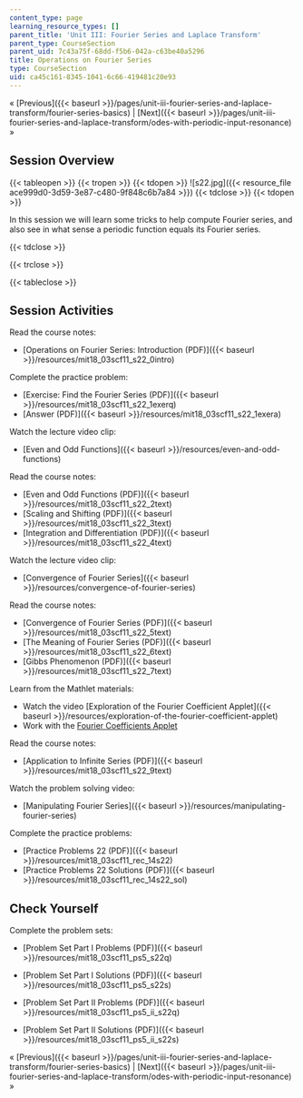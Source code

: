```yaml
---
content_type: page
learning_resource_types: []
parent_title: 'Unit III: Fourier Series and Laplace Transform'
parent_type: CourseSection
parent_uid: 7c43a75f-68dd-f5b6-042a-c63be40a5296
title: Operations on Fourier Series
type: CourseSection
uid: ca45c161-8345-1041-6c66-419481c20e93
---
```


« [Previous]({{< baseurl >}}/pages/unit-iii-fourier-series-and-laplace-transform/fourier-series-basics) | [Next]({{< baseurl >}}/pages/unit-iii-fourier-series-and-laplace-transform/odes-with-periodic-input-resonance) »

Session Overview
----------------

{{< tableopen >}}
{{< tropen >}}
{{< tdopen >}}
![s22.jpg]({{< resource_file ace999d0-3d59-3e87-c480-9f848c6b7a84 >}})
{{< tdclose >}}
{{< tdopen >}}


In this session we will learn some tricks to help compute Fourier series, and also see in what sense a periodic function equals its Fourier series.


{{< tdclose >}}

{{< trclose >}}

{{< tableclose >}}

Session Activities
------------------

Read the course notes:

*   [Operations on Fourier Series: Introduction (PDF)]({{< baseurl >}}/resources/mit18_03scf11_s22_0intro)

Complete the practice problem:

*   [Exercise: Find the Fourier Series (PDF)]({{< baseurl >}}/resources/mit18_03scf11_s22_1exerq)
*   [Answer (PDF)]({{< baseurl >}}/resources/mit18_03scf11_s22_1exera)

Watch the lecture video clip:

*   [Even and Odd Functions]({{< baseurl >}}/resources/even-and-odd-functions)

Read the course notes:

*   [Even and Odd Functions (PDF)]({{< baseurl >}}/resources/mit18_03scf11_s22_2text)
*   [Scaling and Shifting (PDF)]({{< baseurl >}}/resources/mit18_03scf11_s22_3text)
*   [Integration and Differentiation (PDF)]({{< baseurl >}}/resources/mit18_03scf11_s22_4text)

Watch the lecture video clip:

*   [Convergence of Fourier Series]({{< baseurl >}}/resources/convergence-of-fourier-series)

Read the course notes:

*   [Convergence of Fourier Series (PDF)]({{< baseurl >}}/resources/mit18_03scf11_s22_5text)
*   [The Meaning of Fourier Series (PDF)]({{< baseurl >}}/resources/mit18_03scf11_s22_6text)
*   [Gibbs Phenomenon (PDF)]({{< baseurl >}}/resources/mit18_03scf11_s22_7text)

Learn from the Mathlet materials:

*   Watch the video [Exploration of the Fourier Coefficient Applet]({{< baseurl >}}/resources/exploration-of-the-fourier-coefficient-applet)
*   Work with the [Fourier Coefficients Applet](/ans7870/18/18.03SC/fourierCoefficients.html "Open in a new window.")

Read the course notes:

*   [Application to Infinite Series (PDF)]({{< baseurl >}}/resources/mit18_03scf11_s22_9text)

Watch the problem solving video:

*   [Manipulating Fourier Series]({{< baseurl >}}/resources/manipulating-fourier-series)

Complete the practice problems:

*   [Practice Problems 22 (PDF)]({{< baseurl >}}/resources/mit18_03scf11_rec_14s22)
*   [Practice Problems 22 Solutions (PDF)]({{< baseurl >}}/resources/mit18_03scf11_rec_14s22_sol)

Check Yourself
--------------

Complete the problem sets:

*   [Problem Set Part I Problems (PDF)]({{< baseurl >}}/resources/mit18_03scf11_ps5_s22q)
*   [Problem Set Part I Solutions (PDF)]({{< baseurl >}}/resources/mit18_03scf11_ps5_s22s)
  
*   [Problem Set Part II Problems (PDF)]({{< baseurl >}}/resources/mit18_03scf11_ps5_ii_s22q)
*   [Problem Set Part II Solutions (PDF)]({{< baseurl >}}/resources/mit18_03scf11_ps5_ii_s22s)

« [Previous]({{< baseurl >}}/pages/unit-iii-fourier-series-and-laplace-transform/fourier-series-basics) | [Next]({{< baseurl >}}/pages/unit-iii-fourier-series-and-laplace-transform/odes-with-periodic-input-resonance) »